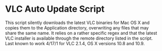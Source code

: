VLC Auto Update Script
===========
This script silently downloads the latest VLC binaries for Mac OS X 
and copies them to the Application directory, overwriting any files that
may share the same name. It relies on a rather specific regex
and that the latest VLC installer is available through the
remote directory listed in the script. Last known to work 4/17/1 for VLC
2.1.4, OS X versions 10.8 and 10.9.

